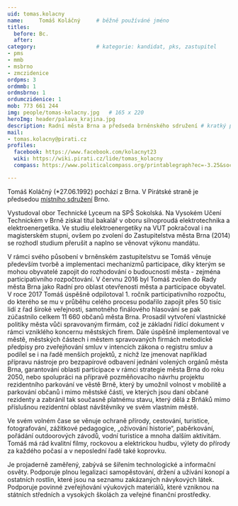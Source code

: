 ```yaml
---
uid: tomas.kolacny
name:     Tomáš Koláčný  	# běžně používáné jméno
titles:
  before: Bc. 
  after:
category:                 	# kategorie: kandidat, pks, zastupitel
- pms
- mmb
- msbrno
- zmczidenice
ordpms: 3
ordmmb: 1
ordmsbrno: 1
ordumczidenice: 1
mob: 773 661 244
img: people/tomas-kolacny.jpg   # 165 x 220
heroImg: header/palava_krajina.jpg
description: Radní města Brna a předseda brněnského sdružení # kratký popis, max 160 znaků
mail:
- tomas.kolacny@pirati.cz
profiles:
  facebook: https://www.facebook.com/kolacnyt23
  wiki: https://wiki.pirati.cz/lide/tomas_kolacny
  compass: https://www.politicalcompass.org/printablegraph?ec=-3.25&soc=-4.62

---
```


Tomáš Koláčný (*27.06.1992) pochází z Brna. V Pirátské straně je předsedou [místního sdružení](https://wiki.pirati.cz/regiony/jiznimorava/brno/start) Brno.

Vystudoval obor Technické Lyceum na SPŠ Sokolská. Na Vysokém Učení Technickém v Brně získal titul bakalář v oboru silnoproudá elektrotechnika a elektroenergetika. Ve studiu elektroenergetiky na VUT pokračoval i na magisterském stupni, ovšem po zvolení do Zastupitelstva města Brna (2014) se rozhodl studium přerušit a naplno se věnovat výkonu mandátu.

V rámci svého působení v brněnském zastupitelstvu se Tomáš věnuje především tvorbě a implementaci mechanizmů participace, díky kterým se mohou obyvatelé zapojit do rozhodování o budoucnosti města - zejména participativního rozpočtování. V červnu 2016 byl Tomáš zvolen do Rady města Brna jako Radní pro oblast otevřenosti města a participace obyvatel. V roce 2017 Tomáš úspěšně odpilotoval 1. ročník participativního rozpočtu, do kterého se mu v průběhu celého procesu podařilo zapojit přes 50 tisíc lidí z řad široké veřejnosti, samotného finálového hlasování se pak zúčastnilo celkem 11 660 občanů města Brna. Prosadil vytvoření vlastnické politiky města vůči spravovaným firmám, což je základní řídící dokument v rámci vzniklého koncernu městských firem. Dále úspěšně implementoval ve městě, městských částech i městem spravovaných firmách metodické předpisy pro zveřejňování smluv v intencích zákona o registru smluv a podílel se i na řadě menších projektů, z nichž lze jmenovat například přípravu nástroje pro bezpapírové odbavení jednání volených orgánů města Brna, garantování oblasti participace v rámci strategie města Brna do roku 2050, nebo spolupráci na přípravě pozměňovacího návrhu projektu rezidentního parkování ve věstě Brně, který by umožnil volnost v mobilitě a parkování občanů i mimo městské části, ve kterých jsou daní občané rezidenty a zabránil tak současně platnému stavu, který dělá z Brňáků mimo příslušnou rezidentní oblast návštěvníky ve svém vlastním městě.

Ve svém volném čase se věnuje ochraně přírody, cestování, turistice, fotografování, zážitkové pedagogice, „oživování historie“, paběrkování, pořádání outdoorových závodů, vodní turistice a mnoha dalším aktivitám. Tomáš má rád kvalitní filmy, rockovou a elektrickou hudbu, výlety do přírody za každého počasí a v neposlední řadě také koprovku.

Je projaderně zaměřený, zabývá se šířením technologické a informační osvěty. Podporuje plnou legalizaci samopěstování, držení a užívání konopí a ostatních rostlin, které jsou na seznamu zakázaných návykových látek. Podporuje povinné zveřejňování výukových materiálů, které vzniknou na státních středních a vysokých školách za veřejné finanční prostředky.

